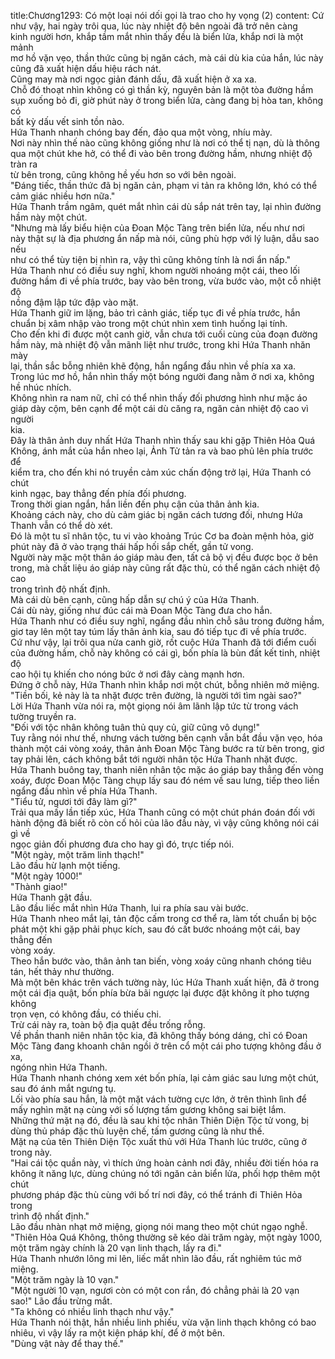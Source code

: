 title:Chương1293: Có một loại nói dối gọi là trao cho hy vọng (2)
content:
Cứ như vậy, hai ngày trôi qua, lúc này nhiệt độ bên ngoài đã trở nên càng<br>kinh người hơn, khắp tầm mắt nhìn thấy đều là biển lửa, khắp nơi là một mảnh<br>mơ hồ vặn vẹo, thần thức cũng bị ngăn cách, mà cái dù kia của hắn, lúc này<br>cũng đã xuất hiện dấu hiệu rách nát.<br>Cũng may mà nơi ngọc giản đánh dấu, đã xuất hiện ở xa xa.<br>Chỗ đó thoạt nhìn không có gì thần kỳ, nguyên bản là một tòa đường hầm<br>sụp xuống bỏ đi, giờ phút này ở trong biển lửa, càng đang bị hòa tan, không có<br>bất kỳ dấu vết sinh tồn nào.<br>Hứa Thanh nhanh chóng bay đến, đảo qua một vòng, nhíu mày.<br>Nơi này nhìn thế nào cũng không giống như là nơi có thể tị nạn, dù là thông<br>qua một chút khe hở, có thể đi vào bên trong đường hầm, nhưng nhiệt độ tràn ra<br>từ bên trong, cũng không hề yếu hơn so với bên ngoài.<br>"Đáng tiếc, thần thức đã bị ngăn cản, phạm vi tản ra không lớn, khó có thể<br>cảm giác nhiều hơn nữa."<br>Hứa Thanh trầm ngâm, quét mắt nhìn cái dù sắp nát trên tay, lại nhìn đường<br>hầm này một chút.<br>"Nhưng mà lấy biểu hiện của Đoan Mộc Tàng trên biển lửa, nếu như nơi<br>này thật sự là địa phương ẩn nấp mà nói, cũng phù hợp với lý luận, dẫu sao nếu<br>như có thể tùy tiện bị nhìn ra, vậy thì cũng không tính là nơi ẩn nấp."<br>Hứa Thanh như có điều suy nghĩ, khom người nhoáng một cái, theo lối<br>đường hầm đi về phía trước, bay vào bên trong, vừa bước vào, một cỗ nhiệt độ<br>nồng đậm lập tức đập vào mặt.<br>Hứa Thanh giữ im lặng, bảo trì cảnh giác, tiếp tục đi về phía trước, hắn<br>chuẩn bị xâm nhập vào trong một chút nhìn xem tình huống lại tính.<br>Cho đến khi đi được một canh giờ, vẫn chưa tới cuối cùng của đoạn đường<br>hầm này, mà nhiệt độ vẫn mãnh liệt như trước, trong khi Hứa Thanh nhăn mày<br>lại, thần sắc bỗng nhiên khẽ động, hắn ngẩng đầu nhìn về phía xa xa.<br>Trong lúc mơ hồ, hắn nhìn thấy một bóng người đang nằm ở nơi xa, không<br>hề nhúc nhích.<br>Không nhìn ra nam nữ, chỉ có thể nhìn thấy đối phương hình như mặc áo<br>giáp dày cộm, bên cạnh để một cái dù căng ra, ngăn cản nhiệt độ cao vì người<br>kia.<br>Đây là thân ảnh duy nhất Hứa Thanh nhìn thấy sau khi gặp Thiên Hỏa Quá<br>Không, ánh mắt của hắn nheo lại, Ảnh Tử tản ra và bao phủ lên phía trước để<br>kiểm tra, cho đến khi nó truyền cảm xúc chấn động trở lại, Hứa Thanh có chút<br>kinh ngạc, bay thẳng đến phía đối phương.<br>Trong thời gian ngắn, hắn liền đến phụ cận của thân ảnh kia.<br>Khoảng cách này, cho dù cảm giác bị ngăn cách tương đối, nhưng Hứa<br>Thanh vẫn có thể dò xét.<br>Đó là một tu sĩ nhân tộc, tu vi vào khoảng Trúc Cơ ba đoàn mệnh hỏa, giờ<br>phút này đã ở vào trạng thái hấp hối sắp chết, gần tử vong.<br>Người này mặc một thân áo giáp màu đen, tất cả bộ vị đều được bọc ở bên<br>trong, mà chất liệu áo giáp này cũng rất đặc thù, có thể ngăn cách nhiệt độ cao<br>trong trình độ nhất định.<br>Mà cái dù bên cạnh, cũng hấp dẫn sự chú ý của Hứa Thanh.<br>Cái dù này, giống như đúc cái mà Đoan Mộc Tàng đưa cho hắn.<br>Hứa Thanh như có điều suy nghĩ, ngẩng đầu nhìn chỗ sâu trong đường hầm,<br>giơ tay lên một tay túm lấy thân ảnh kia, sau đó tiếp tục đi về phía trước.<br>Cứ như vậy, lại trôi qua nửa canh giờ, rốt cuộc Hứa Thanh đã tới điểm cuối<br>của đường hầm, chỗ này không có cái gì, bốn phía là bùn đất kết tinh, nhiệt độ<br>cao hội tụ khiến cho nóng bức ở nơi đây càng mạnh hơn.<br>Đứng ở chỗ này, Hứa Thanh nhìn khắp nơi một chút, bỗng nhiên mở miệng.<br>"Tiền bối, kẻ này là ta nhặt được trên đường, là người tới tìm ngài sao?"<br>Lời Hứa Thanh vừa nói ra, một giọng nói âm lãnh lập tức từ trong vách<br>tường truyền ra.<br>"Đối với tộc nhân không tuân thủ quy củ, giữ cũng vô dụng!"<br>Tuy rằng nói như thế, nhưng vách tường bên cạnh vẫn bắt đầu vặn vẹo, hóa<br>thành một cái vòng xoáy, thân ảnh Đoan Mộc Tàng bước ra từ bên trong, giơ<br>tay phải lên, cách không bắt tới người nhân tộc Hứa Thanh nhặt được.<br>Hứa Thanh buông tay, thanh niên nhân tộc mặc áo giáp bay thẳng đến vòng<br>xoáy, được Đoan Mộc Tàng chụp lấy sau đó ném về sau lưng, tiếp theo liền<br>ngẩng đầu nhìn về phía Hứa Thanh.<br>"Tiểu tử, ngươi tới đây làm gì?"<br>Trải qua mấy lần tiếp xúc, Hứa Thanh cũng có một chút phán đoán đối với<br>hành động đã biết rõ còn cố hỏi của lão đầu này, vì vậy cũng không nói cái gì về<br>ngọc giản đối phương đưa cho hay gì đó, trực tiếp nói.<br>"Một ngày, một trăm linh thạch!"<br>Lão đầu hừ lạnh một tiếng.<br>"Một ngày 1000!"<br>"Thành giao!"<br>Hứa Thanh gật đầu.<br>Lão đầu liếc mắt nhìn Hứa Thanh, lui ra phía sau vài bước.<br>Hứa Thanh nheo mắt lại, tản độc cấm trong cơ thể ra, làm tốt chuẩn bị bộc<br>phát một khi gặp phải phục kích, sau đó cất bước nhoáng một cái, bay thẳng đến<br>vòng xoáy.<br>Theo hắn bước vào, thân ảnh tan biến, vòng xoáy cũng nhanh chóng tiêu<br>tán, hết thảy như thường.<br>Mà một bên khác trên vách tường này, lúc Hứa Thanh xuất hiện, đã ở trong<br>một cái địa quật, bốn phía bừa bãi ngược lại được đặt không ít pho tượng không<br>trọn vẹn, có không đầu, có thiếu chi.<br>Trừ cái này ra, toàn bộ địa quật đều trống rỗng.<br>Về phần thanh niên nhân tộc kia, đã không thấy bóng dáng, chỉ có Đoan<br>Mộc Tàng đang khoanh chân ngồi ở trên cổ một cái pho tượng không đầu ở xa,<br>ngóng nhìn Hứa Thanh.<br>Hứa Thanh nhanh chóng xem xét bốn phía, lại cảm giác sau lưng một chút,<br>sau đó ánh mắt ngưng tụ.<br>Lối vào phía sau hắn, là một mặt vách tường cực lớn, ở trên thình lình để<br>mấy nghìn mặt nạ cùng với số lượng tấm gương không sai biệt lắm.<br>Những thứ mặt nạ đó, đều là sau khi tộc nhân Thiên Diện Tộc tử vong, bị<br>dùng thủ pháp đặc thù luyện chế, tấm gương cũng là như thế.<br>Mặt nạ của tên Thiên Diện Tộc xuất thủ với Hứa Thanh lúc trước, cũng ở<br>trong này.<br>"Hai cái tộc quần này, vì thích ứng hoàn cảnh nơi đây, nhiều đời tiến hóa ra<br>không ít năng lực, dùng chúng nó tới ngăn cản biển lửa, phối hợp thêm một chút<br>phương pháp đặc thù cùng với bố trí nơi đây, có thể tránh đi Thiên Hỏa trong<br>trình độ nhất định."<br>Lão đầu nhàn nhạt mở miệng, giọng nói mang theo một chút ngạo nghễ.<br>"Thiên Hỏa Quá Không, thông thường sẽ kéo dài trăm ngày, một ngày 1000,<br>một trăm ngày chính là 20 vạn linh thạch, lấy ra đi."<br>Hứa Thanh nhướn lông mi lên, liếc mắt nhìn lão đầu, rất nghiêm túc mở<br>miệng.<br>"Một trăm ngày là 10 vạn."<br>"Một người 10 vạn, ngươi còn có một con rắn, đó chẳng phải là 20 vạn<br>sao!" Lão đầu trừng mắt.<br>"Ta không có nhiều linh thạch như vậy."<br>Hứa Thanh nói thật, hắn nhiều linh phiếu, vừa vặn linh thạch không có bao<br>nhiêu, vì vậy lấy ra một kiện pháp khí, để ở một bên.<br>"Dùng vật này để thay thế."